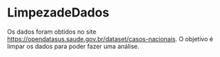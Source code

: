 # LimpezadeDados
Os dados foram obtidos no site https://opendatasus.saude.gov.br/dataset/casos-nacionais.
O objetivo é limpar os dados para poder fazer uma análise.
